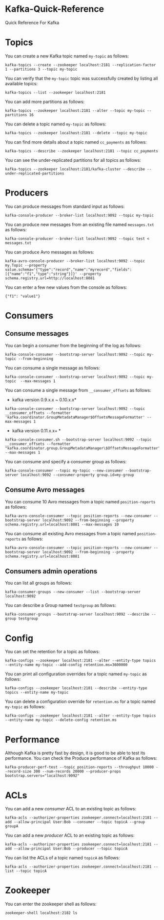 # Kafka-Quick-Reference
Quick Reference For Kafka

# Topics

You can create a new Kafka topic named `my-topic` as follows:

```
kafka-topics --create --zookeeper localhost:2181 --replication-factor 1 --partitions 3 --topic my-topic
```

You can verify that the `my-topic` topic was successfully created by listing all available topics:

```
kafka-topics --list --zookeeper localhost:2181
```

You can add more partitions as follows:

```
kafka-topics --zookeeper localhost:2181 --alter --topic my-topic --partitions 16
```

You can delete a topic named `my-topic` as follows:

```
kafka-topics --zookeeper localhost:2181 --delete --topic my-topic
```

You can find more details about a topic named `cc_payments` as follows:

```
kafka-topics --describe --zookeeper localhost:2181 --topic cc_payments
```

You can see the under-replicated partitions for all topics as follows:

```
kafka-topics --zookeeper localhost:2181/kafka-cluster --describe --under-replicated-partitions
```

# Producers

You can produce messages from standard input as follows:

```
kafka-console-producer --broker-list localhost:9092 --topic my-topic
```

You can produce new messages from an existing file named `messages.txt` as follows:

```
kafka-console-producer --broker-list localhost:9092 --topic test < messages.txt
```

You can produce Avro messages as follows:

```
kafka-avro-console-producer --broker-list localhost:9092 --topic my.Topic --property value.schema='{"type":"record","name":"myrecord","fields":[{"name":"f1","type":"string"}]}' --property schema.registry.url=http://localhost:8081
```

You can enter a few new values from the console as follows:

```
{"f1": "value1"}
```

# Consumers

## Consume messages

You can begin a consumer from the beginning of the log as follows:

```
kafka-console-consumer --bootstrap-server localhost:9092 --topic my-topic --from-beginning
```

You can consume a single message as follows:

```
kafka-console-consumer --bootstrap-server localhost:9092 --topic my-topic  --max-messages 1
```

You can consume a single message from `__consumer_offsets` as follows:
* kafka version 0.9.x.x ~ 0.10.x.x*
```
kafka-console-consumer --bootstrap-server localhost:9092 --topic __consumer_offsets --formatter 'kafka.coordinator.GroupMetadataManager$OffsetsMessageFormatter' --max-messages 1
```
* kafka version 0.11.x.x+ *
```
kafka-console-consumer.sh --bootstrap-server localhost:9092 --topic __consumer_offsets --formatter "kafka.coordinator.group.GroupMetadataManager\$OffsetsMessageFormatter" --max-messages 1
```

You can consume and specify a consumer group as follows:

```
kafka-console-consumer --topic my-topic --new-consumer --bootstrap-server localhost:9092 --consumer-property group.id=my-group
```

## Consume Avro messages

You can consume 10 Avro messages from a topic named `position-reports` as follows:

```
kafka-avro-console-consumer --topic position-reports --new-consumer --bootstrap-server localhost:9092 --from-beginning --property schema.registry.url=localhost:8081 --max-messages 10
```

You can consume all existing Avro messages from a topic named `position-reports` as follows:

```
kafka-avro-console-consumer --topic position-reports --new-consumer --bootstrap-server localhost:9092 --from-beginning --property schema.registry.url=localhost:8081
```

## Consumers admin operations

You can list all groups as follows:

```
kafka-consumer-groups --new-consumer --list --bootstrap-server localhost:9092
```

You can describe a Group named `testgroup` as follows:

```
kafka-consumer-groups --bootstrap-server localhost:9092 --describe --group testgroup
```

# Config

You can set the retention for a topic as follows:

```
kafka-configs --zookeeper localhost:2181 --alter --entity-type topics --entity-name my-topic --add-config retention.ms=3600000
``` 

You can print all configuration overrides for a topic named `my-topic` as follows:

```
kafka-configs --zookeeper localhost:2181 --describe --entity-type topics --entity-name my-topic
```

You can delete a configuration override for `retention.ms` for a topic named `my-topic` as follows:

```
kafka-configs --zookeeper localhost:2181 --alter --entity-type topics --entity-name my-topic --delete-config retention.ms 
```

# Performance

Although Kafka is pretty fast by design, it is good to be able to test its performance.
You can check the Produce performance of Kafka as follows:


```
kafka-producer-perf-test --topic position-reports --throughput 10000 --record-size 300 --num-records 20000 --producer-props bootstrap.servers="localhost:9092"
```

# ACLs

You can add a new *consumer* ACL to an existing topic as follows:

```
kafka-acls --authorizer-properties zookeeper.connect=localhost:2181 --add --allow-principal User:Bob --consumer --topic topicA --group groupA
```

You can add a new *producer* ACL to an existing topic as follows:

```
kafka-acls --authorizer-properties zookeeper.connect=localhost:2181 --add --allow-principal User:Bob --producer --topic topicA
```

You can list the ACLs of a topic named `topicA` as follows:

```
kafka-acls --authorizer-properties zookeeper.connect=localhost:2181 --list --topic topicA
```

# Zookeeper 

You can enter the zookeeper shell as follows:

```
zookeeper-shell localhost:2182 ls 
```

